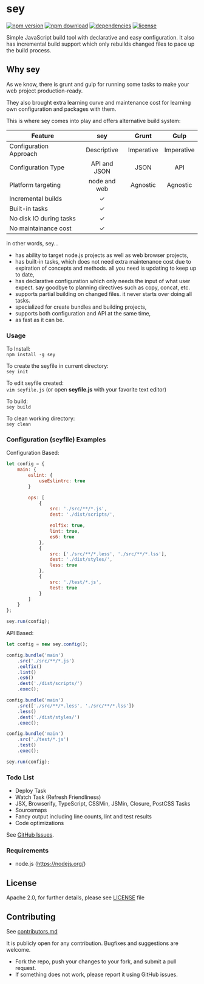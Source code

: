 # sey

[![npm version][npm-image]][npm-url]
[![npm download][download-image]][npm-url]
[![dependencies][dep-image]][dep-url]
[![license][license-image]][license-url]

Simple JavaScript build tool with declarative and easy configuration. It also has incremental build support which only rebuilds changed files to pace up the build process.


## Why sey

As we know, there is grunt and gulp for running some tasks to make your web project production-ready. 

They also brought extra learning curve and maintenance cost for learning own configuration and packages with them.

This is where sey comes into play and offers alternative build system:

| Feature                 | sey          | Grunt        | Gulp         |
| ----------------------- |:------------:|:------------:|:------------:|
| Configuration Approach  | Descriptive  | Imperative   | Imperative   |
| Configuration Type      | API and JSON | JSON         | API          |
| Platform targeting      | node and web | Agnostic     | Agnostic     |
| Incremental builds      | ✓            |              |              |
| Built-in tasks          | ✓            |              |              |
| No disk IO during tasks | ✓            |              |              |
| No maintainance cost    | ✓            |              |              |

in other words, sey...

- has ability to target node.js projects as well as web browser projects,
- has built-in tasks, which does not need extra maintenance cost due to expiration of concepts and methods. all you need is updating to keep up to date,
- has declarative configuration which only needs the input of what user expect. say goodbye to planning directives such as copy, concat, etc.
- supports partial building on changed files. it never starts over doing all tasks.
- specialized for create bundles and building projects,
- supports both configuration and API at the same time,
- as fast as it can be.

### Usage

To Install:   
`npm install -g sey`

To create the seyfile in current directory:   
`sey init`

To edit seyfile created:   
`vim seyfile.js` (or open **seyfile.js** with your favorite text editor)

To build:   
`sey build`

To clean working directory:   
`sey clean`

### Configuration (seyfile) Examples

Configuration Based:

```js
let config = {
    main: {
        eslint: {
            useEslintrc: true
        }

        ops: [
            {
                src: './src/**/*.js',
                dest: './dist/scripts/',

                eolfix: true,
                lint: true,
                es6: true
            },
            {
                src: ['./src/**/*.less', './src/**/*.lss'],
                dest: './dist/styles/',
                less: true
            },
            {
                src: './test/*.js',
                test: true
            }
        ]
    }
};

sey.run(config);
```

API Based:

```js
let config = new sey.config();

config.bundle('main')
    .src('./src/**/*.js')
    .eolfix()
    .lint()
    .es6()
    .dest('./dist/scripts/')
    .exec();

config.bundle('main')
    .src(['./src/**/*.less', './src/**/*.lss'])
    .less()
    .dest('./dist/styles/')
    .exec();

config.bundle('main')
    .src('./test/*.js')
    .test()
    .exec();

sey.run(config);
```


### Todo List

- Deploy Task
- Watch Task (Refresh Friendliness)
- JSX, Browserify, TypeScript, CSSMin, JSMin, Closure, PostCSS Tasks
- Sourcemaps
- Fancy output including line counts, lint and test results
- Code optimizations

See [GitHub Issues](https://github.com/eserozvataf/sey/issues).


### Requirements

* node.js (https://nodejs.org/)


## License

Apache 2.0, for further details, please see [LICENSE](LICENSE) file


## Contributing

See [contributors.md](contributors.md)

It is publicly open for any contribution. Bugfixes and suggestions are welcome.

* Fork the repo, push your changes to your fork, and submit a pull request.
* If something does not work, please report it using GitHub issues.

[npm-image]: https://img.shields.io/npm/v/sey.svg?style=flat-square
[npm-url]: https://www.npmjs.com/package/sey
[download-image]: https://img.shields.io/npm/dt/sey.svg?style=flat-square
[dep-image]: https://img.shields.io/david/eserozvataf/sey.svg?style=flat-square
[dep-url]: https://github.com/eserozvataf/sey
[license-image]: https://img.shields.io/npm/l/sey.svg?style=flat-square
[license-url]: https://github.com/eserozvataf/sey/blob/master/LICENSE
